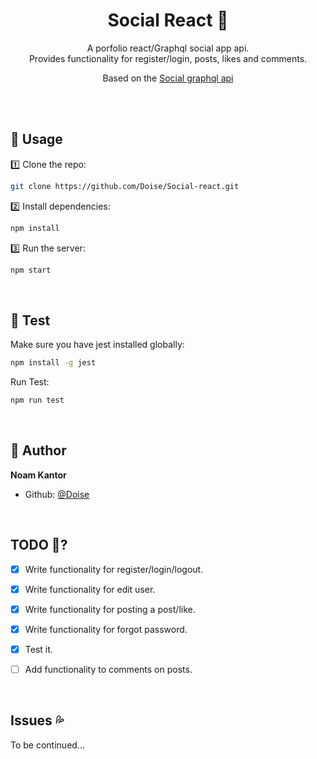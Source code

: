 <h1 align="center">Social React 👋</h1>

<p align="center">A porfolio react/Graphql social app api.</br>Provides functionality for register/login, posts, likes and comments.</p>
<p align="center">Based on the <a href="https://github.com/Doise/Social">Social graphql api</a></p>
</br></br>

## 🚀 Usage

1️⃣ Clone the repo:

```sh
git clone https://github.com/Doise/Social-react.git
```

2️⃣ Install dependencies:

```sh
npm install
```

3️⃣ Run the server:

```sh
npm start
```

</br>

## 🧪 Test

Make sure you have jest installed globally:

```sh
npm install -g jest
```

Run Test:

```sh
npm run test
```

</br>

## 👨 Author

**Noam Kantor**

- Github: [@Doise](https://github.com/Doise)

</br>

## TODO 📝?

- [x] Write functionality for register/login/logout.
- [x] Write functionality for edit user.
- [x] Write functionality for posting a post/like.
- [x] Write functionality for forgot password.
- [x] Test it.

- [ ] Add functionality to comments on posts.

</br>

## Issues 💦

To be continued...